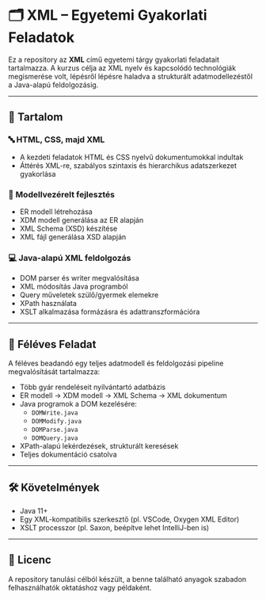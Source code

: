 # 🗂️ XML – Egyetemi Gyakorlati Feladatok

Ez a repository az **XML** című egyetemi tárgy gyakorlati feladatait tartalmazza. A kurzus célja az XML nyelv és kapcsolódó technológiák megismerése volt, lépésről lépésre haladva a strukturált adatmodellezéstől a Java-alapú feldolgozásig.

---

## 📌 Tartalom

### 🔤 HTML, CSS, majd XML
- A kezdeti feladatok HTML és CSS nyelvű dokumentumokkal indultak
- Áttérés XML-re, szabályos szintaxis és hierarchikus adatszerkezet gyakorlása

### 🧱 Modellvezérelt fejlesztés
- ER modell létrehozása
- XDM modell generálása az ER alapján
- XML Schema (XSD) készítése
- XML fájl generálása XSD alapján

### 💻 Java-alapú XML feldolgozás
- DOM parser és writer megvalósítása
- XML módosítás Java programból
- Query műveletek szülő/gyermek elemekre
- XPath használata
- XSLT alkalmazása formázásra és adattranszformációra

---

## 🧪 Féléves Feladat

A féléves beadandó egy teljes adatmodell és feldolgozási pipeline megvalósítását tartalmazza:

- Több gyár rendeléseit nyilvántartó adatbázis
- ER modell → XDM modell → XML Schema → XML dokumentum
- Java programok a DOM kezelésére:
  - `DOMWrite.java`
  - `DOMModify.java`
  - `DOMParse.java`
  - `DOMQuery.java`
- XPath-alapú lekérdezések, strukturált keresések
- Teljes dokumentáció csatolva

---

## 🛠️ Követelmények

- Java 11+
- Egy XML-kompatibilis szerkesztő (pl. VSCode, Oxygen XML Editor)
- XSLT processzor (pl. Saxon, beépítve lehet IntelliJ-ben is)

---

## 📄 Licenc

A repository tanulási célból készült, a benne található anyagok szabadon felhasználhatók oktatáshoz vagy példaként.



